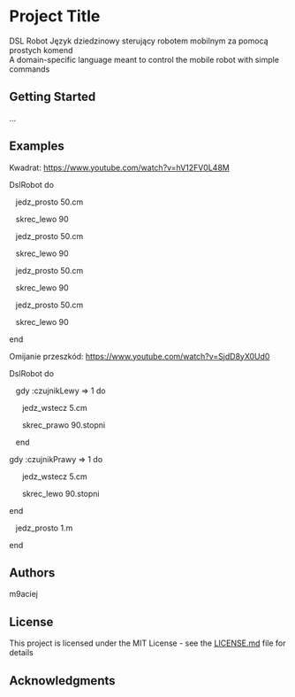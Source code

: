 # Project Title

DSL Robot
Język dziedzinowy sterujący robotem mobilnym za pomocą prostych komend<br/>
A domain-specific language meant to control the mobile robot with simple commands

## Getting Started

...

## Examples
Kwadrat:
https://www.youtube.com/watch?v=hV12FV0L48M

DslRobot do 

&nbsp;&nbsp;&nbsp;jedz_prosto 50.cm 

&nbsp;&nbsp;&nbsp;skrec_lewo 90 

&nbsp;&nbsp;&nbsp;jedz_prosto 50.cm 

&nbsp;&nbsp;&nbsp;skrec_lewo 90 

&nbsp;&nbsp;&nbsp;jedz_prosto 50.cm 

&nbsp;&nbsp;&nbsp;skrec_lewo 90 

&nbsp;&nbsp;&nbsp;jedz_prosto 50.cm 

&nbsp;&nbsp;&nbsp;skrec_lewo 90 

end 

Omijanie przeszkód:
https://www.youtube.com/watch?v=SjdD8yX0Ud0

DslRobot do 

&nbsp;&nbsp;&nbsp;gdy :czujnikLewy => 1  do  

&nbsp;&nbsp;&nbsp;&nbsp;&nbsp;&nbsp;jedz_wstecz 5.cm 

&nbsp;&nbsp;&nbsp;&nbsp;&nbsp;&nbsp;skrec_prawo 90.stopni 

&nbsp;&nbsp;&nbsp;end 

gdy :czujnikPrawy => 1  do  

&nbsp;&nbsp;&nbsp;&nbsp;&nbsp;&nbsp;jedz_wstecz 5.cm 

&nbsp;&nbsp;&nbsp;&nbsp;&nbsp;&nbsp;skrec_lewo 90.stopni 

end 

&nbsp;&nbsp;&nbsp;jedz_prosto 1.m 

end



## Authors

m9aciej

## License

This project is licensed under the MIT License - see the [LICENSE.md](LICENSE.md) file for details

## Acknowledgments

